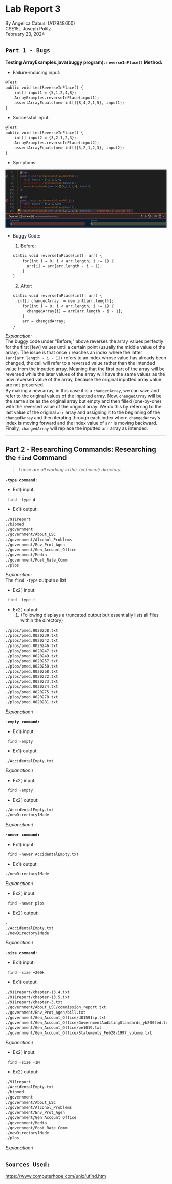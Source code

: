 # Lab Report 3
By Angelica Cabusi (A17948600)\
CSE15L Joseph Politz\
February 23, 2024
## `Part 1 - Bugs`
__Testing ArrayExamples.java(buggy program): `reverseInPlace()` Method:__

* Failure-inducing input:
```
@Test
public void testReverseInPlace() {
    int[] input1 = {5,1,2,4,8};
    ArrayExamples.reverseInPlace(input1);
    assertArrayEquals(new int[]{8,4,2,1,5}, input1);
}
```
* Successful input:
```
@Test
public void testReverseInPlace() {
    int[] input2 = {3,2,1,2,3};
    ArrayExamples.reverseInPlace(input2);
    assertArrayEquals(new int[]{3,2,1,2,3}, input2);
}
```
* Symptoms: 

![Image](L3_1.png)

* Buggy Code:
    1. Before:
    ```
    static void reverseInPlace(int[] arr) {
        for(int i = 0; i < arr.length; i += 1) {
          arr[i] = arr[arr.length - i - 1];
        }
    }
    ```
    2. After:

    ```
    static void reverseInPlace(int[] arr) {
      int[] changedArray  = new int[arr.length];
        for(int i = 0; i < arr.length; i += 1) {
          changedArray[i] = arr[arr.length - i - 1];
        }
        arr = changedArray; 
    }
    ```

*Explanation:*\
The buggy code under "Before;" above reverses the array values perfectly for the first [few] values until a certain point (usually the middle value of the array). The issue is that once `i` reaches an index where the latter `(arr[arr.length - i - 1])` refers to an index whose value has already been changed, the call will refer to a reversed value rather than the intended value from the inputted array. Meaning that the first part of the array will be reversed while the later values of the array will have the same values as the now reversed value of the array, because the original inputted array value are not preserved.\
By making a new array, in this case it is a `changedArray`, we can save and refer to the original values of the inputted array. Now, `changedArray` will be the same size as the original array but empty and then filled (one-by-one) with the reversed value of the original array. We do this by referring to the last value of the original `arr` array and assigning it to the beginning of the `changedArray` and then iterating through each index where `changedArray`'s index is moving forward and the index value of `arr` is moving backward. Finally, `changedArray` will replace the inputted `arr` array as intended.

---

## **Part 2 - Researching Commands: Researching the `find` Command**
> *These are all working in the .technical/ directory.*


**`-type command:`**

* Ex1) input:
```
 find -type d
```
* Ex1) output:
```
./911report
./biomed
./government
./government/About_LSC
./government/Alcohol_Problems
./government/Env_Prot_Agen
./government/Gen_Account_Office
./government/Media
./government/Post_Rate_Comm
./plos
```
*Explanation:*\
The `find -type` outputs a list 

* Ex2) input:
```
 find -type f
```
* Ex2) output:
    1.  (Following displays a truncated output but essentially lists all files within the directory)
```
./plos/pmed.0020238.txt
./plos/pmed.0020239.txt
./plos/pmed.0020242.txt
./plos/pmed.0020246.txt
./plos/pmed.0020247.txt
./plos/pmed.0020249.txt
./plos/pmed.0020257.txt
./plos/pmed.0020258.txt
./plos/pmed.0020268.txt
./plos/pmed.0020272.txt
./plos/pmed.0020273.txt
./plos/pmed.0020274.txt
./plos/pmed.0020275.txt
./plos/pmed.0020278.txt
./plos/pmed.0020281.txt
```
*Explanation:*\



**`-empty command:`**
* Ex1) input:
```
 find -empty
```
* Ex1) output:
```
./AccidentalEmpty.txt
```

*Explanation:*\

* Ex2) input:
```
 find -empty
```
* Ex2) output:
```
./AccidentalEmpty.txt
./newDirectoryIMade
```

*Explanation:*\


**`-newer command:`**
* Ex1) input:
```
 find -newer AccidentalEmpty.txt
```
* Ex1) output:
```
./newDirectoryIMade
```

*Explanation:*\

* Ex2) input:
```
 find -newer plos
```
* Ex2) output:
```
.
./AccidentalEmpty.txt
./newDirectoryIMade
```

*Explanation:*\



**`-size command:`**
* Ex1) input:
```
 find -size +200k
```
* Ex1) output:
```
./911report/chapter-13.4.txt
./911report/chapter-13.5.txt
./911report/chapter-3.txt
./government/About_LSC/commission_report.txt
./government/Env_Prot_Agen/bill.txt
./government/Gen_Account_Office/d01591sp.txt
./government/Gen_Account_Office/GovernmentAuditingStandards_yb2002ed.txt      
./government/Gen_Account_Office/pe1019.txt
./government/Gen_Account_Office/Statements_Feb28-1997_volume.txt
```

*Explanation:*\

* Ex2) input:
```
 find -size -1M
```
* Ex2) output:
```
./911report
./AccidentalEmpty.txt
./biomed
./government
./government/About_LSC
./government/Alcohol_Problems
./government/Env_Prot_Agen
./government/Gen_Account_Office
./government/Media
./government/Post_Rate_Comm
./newDirectoryIMade
./plos
```

*Explanation:*\


## `Sources Used:`
https://www.computerhope.com/unix/ufind.htm
